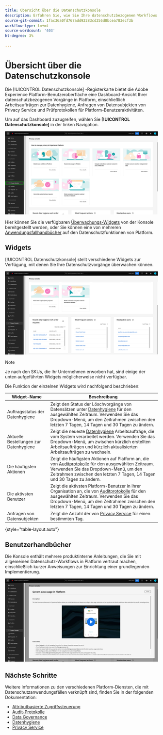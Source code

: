 ```yaml
---
title: Übersicht über die Datenschutzkonsole
description: Erfahren Sie, wie Sie Ihre datenschutzbezogenen Workflows in der Benutzeroberfläche von Adobe Experience Platform überwachen.
source-git-commit: 1fac36a0fd767add92283cd256d8bcea783ecf3b
workflow-type: tm+mt
source-wordcount: '403'
ht-degree: 3%

---
```


# Übersicht über die Datenschutzkonsole

Die [!UICONTROL Datenschutzkonsole] -Registerkarte bietet die Adobe Experience Platform-Benutzeroberfläche eine Dashboard-Ansicht Ihrer datenschutzbezogenen Vorgänge in Platform, einschließlich Arbeitsaufträgen zur Datenhygiene, Anfragen von Datensubjekten von Privacy Service und Prüfprotokollen für Platform-Benutzeraktivitäten.

Um auf das Dashboard zuzugreifen, wählen Sie **[!UICONTROL Datenschutzkonsole]** in der linken Navigation.

![Bild anzeigen [!UICONTROL Datenschutzkonsole] im linken Navigationsbereich in der Platform-Benutzeroberfläche ausgewählt werden.](../images/governance-privacy-security/privacy-console/left-nav.png)

Hier können Sie die verfügbaren [Überwachungs-Widgets](#widgets) von der Konsole bereitgestellt werden, oder Sie können eine von mehreren [Anwendungsfallhandbücher](#use-case-guides) auf den Datenschutzfunktionen von Platform.

## Widgets

[!UICONTROL Datenschutzkonsole] stellt verschiedene Widgets zur Verfügung, mit denen Sie Ihre Datenschutzvorgänge überwachen können.

![Bild anzeigen [!UICONTROL Datenschutzkonsole] im linken Navigationsbereich in der Platform-Benutzeroberfläche ausgewählt werden.](../images/governance-privacy-security/privacy-console/widgets.png)

>[!NOTE]
>
>Je nach den SKUs, die Ihr Unternehmen erworben hat, sind einige der unten aufgeführten Widgets möglicherweise nicht verfügbar.

Die Funktion der einzelnen Widgets wird nachfolgend beschrieben:

| Widget-Name | Beschreibung |
| --- | --- |
| Auftragsstatus der Datenhygiene | Zeigt den Status der Löschvorgänge von Datensätzen unter [Datenhygiene](../../hygiene/home.md) für den ausgewählten Zeitraum. Verwenden Sie das Dropdown-Menü, um den Zeitrahmen zwischen den letzten 7 Tagen, 14 Tagen und 30 Tagen zu ändern. |
| Aktuelle Bestellungen zur Datenhygiene | Zeigt die neueste [Datenhygiene](../../hygiene/home.md) Arbeitsaufträge, die vom System verarbeitet werden. Verwenden Sie das Dropdown-Menü, um zwischen kürzlich erstellten Arbeitsaufträgen und kürzlich aktualisierten Arbeitsaufträgen zu wechseln. |
| Die häufigsten Aktionen | Zeigt die häufigsten Aktionen auf Platform an, die von [Auditprotokolle](./audit-logs/overview.md) für den ausgewählten Zeitraum. Verwenden Sie das Dropdown-Menü, um den Zeitrahmen zwischen den letzten 7 Tagen, 14 Tagen und 30 Tagen zu ändern. |
| Die aktivsten Benutzer | Zeigt die aktivsten Platform-Benutzer in Ihrer Organisation an, die von [Auditprotokolle](./audit-logs/overview.md) für den ausgewählten Zeitraum. Verwenden Sie das Dropdown-Menü, um den Zeitrahmen zwischen den letzten 7 Tagen, 14 Tagen und 30 Tagen zu ändern. |
| Anfragen von Datensubjekten | Zeigt die Anzahl der von [Privacy Service](../../privacy-service/home.md) für einen bestimmten Tag. |

{style="table-layout:auto"}

## Benutzerhandbücher

Die Konsole enthält mehrere produktinterne Anleitungen, die Sie mit allgemeinen Datenschutz-Workflows in Platform vertraut machen, einschließlich kurzer Anweisungen zur Einrichtung einer grundlegenden Implementierung.

![Bild anzeigen [!UICONTROL Datenschutzkonsole] im linken Navigationsbereich in der Platform-Benutzeroberfläche ausgewählt werden.](../images/governance-privacy-security/privacy-console/use-case-guide.png)

## Nächste Schritte

Weitere Informationen zu den verschiedenen Platform-Diensten, die mit Datenschutzanwendungsfällen verknüpft sind, finden Sie in der folgenden Dokumentation:

* [Attributbasierte Zugriffssteuerung](../../access-control/abac/overview.md)
* [Audit-Protokolle](./audit-logs/overview.md)
* [Data Governance](../../data-governance/home.md)
* [Datenhygiene](../../hygiene/home.md)
* [Privacy Service](../../privacy-service/home.md)
